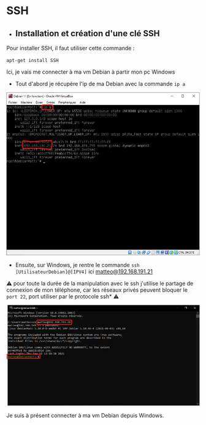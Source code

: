 # SSH

- ## Installation et création d'une clé SSH  

Pour installer SSH, il faut utiliser cette commande :  

`apt-get install SSH`  

Ici, je vais me connecter à ma vm Debian à partir mon pc Windows  

- Tout d'abord je récupère l'ip de ma Debian avec la commande `ip a`  

![IPv4](../screens/IPv4.png)  

- Ensuite, sur Windows, je rentre le commande ``ssh [UtilisateurDebian]@[IPV4]`` ici matteo@192.168.191.21  

:warning: pour toute la durée de la manipulation avec le ssh j'utilise le partage de connexion de mon téléphone, car les réseaux privés peuvent bloquer le `port 22`, port utiliser par le protocole ssh* :warning:  

![ssh](../screens/ssh.png)  

Je suis à présent connecter à ma vm Debian depuis Windows.  
